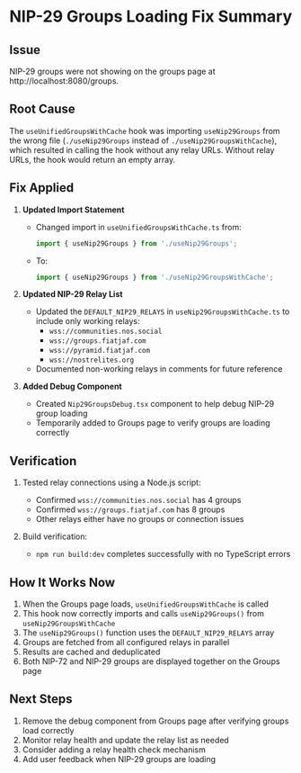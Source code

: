 # NIP-29 Groups Loading Fix Summary

## Issue
NIP-29 groups were not showing on the groups page at http://localhost:8080/groups.

## Root Cause
The `useUnifiedGroupsWithCache` hook was importing `useNip29Groups` from the wrong file (`./useNip29Groups` instead of `./useNip29GroupsWithCache`), which resulted in calling the hook without any relay URLs. Without relay URLs, the hook would return an empty array.

## Fix Applied

1. **Updated Import Statement**
   - Changed import in `useUnifiedGroupsWithCache.ts` from:
     ```typescript
     import { useNip29Groups } from './useNip29Groups';
     ```
   - To:
     ```typescript
     import { useNip29Groups } from './useNip29GroupsWithCache';
     ```

2. **Updated NIP-29 Relay List**
   - Updated the `DEFAULT_NIP29_RELAYS` in `useNip29GroupsWithCache.ts` to include only working relays:
     - `wss://communities.nos.social`
     - `wss://groups.fiatjaf.com`
     - `wss://pyramid.fiatjaf.com`
     - `wss://nostrelites.org`
   - Documented non-working relays in comments for future reference

3. **Added Debug Component**
   - Created `Nip29GroupsDebug.tsx` component to help debug NIP-29 group loading
   - Temporarily added to Groups page to verify groups are loading correctly

## Verification

1. Tested relay connections using a Node.js script:
   - Confirmed `wss://communities.nos.social` has 4 groups
   - Confirmed `wss://groups.fiatjaf.com` has 8 groups
   - Other relays either have no groups or connection issues

2. Build verification:
   - `npm run build:dev` completes successfully with no TypeScript errors

## How It Works Now

1. When the Groups page loads, `useUnifiedGroupsWithCache` is called
2. This hook now correctly imports and calls `useNip29Groups()` from `useNip29GroupsWithCache`
3. The `useNip29Groups()` function uses the `DEFAULT_NIP29_RELAYS` array
4. Groups are fetched from all configured relays in parallel
5. Results are cached and deduplicated
6. Both NIP-72 and NIP-29 groups are displayed together on the Groups page

## Next Steps

1. Remove the debug component from Groups page after verifying groups load correctly
2. Monitor relay health and update the relay list as needed
3. Consider adding a relay health check mechanism
4. Add user feedback when NIP-29 groups are loading